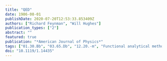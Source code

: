 ```yaml
---
title: "QED"
date: 1986-08-01
publishDate: 2020-07-20T12:53:33.853409Z
authors: ["Richard Feynman", "Will Hughes"]
publication_types: ["2"]
abstract: ""
featured: true
publication: "*American Journal of Physics*"
tags: ["01.30.Bb", "03.65.Db", "12.20.-m", "Functional analytical methods", "Publications of lectures", "Quantum electrodynamics"]
doi: "10.1119/1.14435"
---
```


